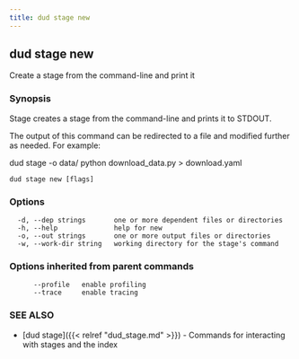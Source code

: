 ```yaml
---
title: dud stage new
---
```

## dud stage new

Create a stage from the command-line and print it

### Synopsis

Stage creates a stage from the command-line and prints it to STDOUT.

The output of this command can be redirected to a file and modified further as
needed. For example:

dud stage -o data/ python download_data.py > download.yaml

```
dud stage new [flags]
```

### Options

```
  -d, --dep strings       one or more dependent files or directories
  -h, --help              help for new
  -o, --out strings       one or more output files or directories
  -w, --work-dir string   working directory for the stage's command
```

### Options inherited from parent commands

```
      --profile   enable profiling
      --trace     enable tracing
```

### SEE ALSO

* [dud stage]({{< relref "dud_stage.md" >}})	 - Commands for interacting with stages and the index

